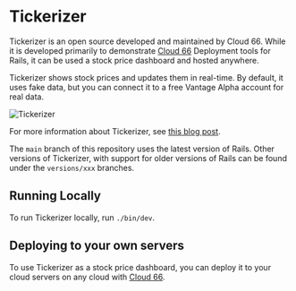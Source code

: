 # Tickerizer

Tickerizer is an open source developed and maintained by Cloud 66. While it is developed primarily to demonstrate [Cloud 66](https://www.cloud66.com/) Deployment tools for Rails, it can be used a stock price dashboard and hosted anywhere.

Tickerizer shows stock prices and updates them in real-time. By default, it uses fake data, but you can connect it to a free Vantage Alpha account for real data.

![Tickerizer](https://blog.cloud66.com/content/images/2021/03/tickerizer_small.gif)

For more information about Tickerizer, see [this blog post](https://blog.cloud66.com/hotwire-viewcomponents-and-tailwindcss-the-ultimate-rails-stack/).

The `main` branch of this repository uses the latest version of Rails. Other versions of Tickerizer, with support for older versions of Rails can be found under the `versions/xxx` branches.

## Running Locally

To run Tickerizer locally, run `./bin/dev`.

## Deploying to your own servers
To use Tickerizer as a stock price dashboard, you can deploy it to your cloud servers on any cloud with [Cloud 66](https://www.cloud66.com/).
